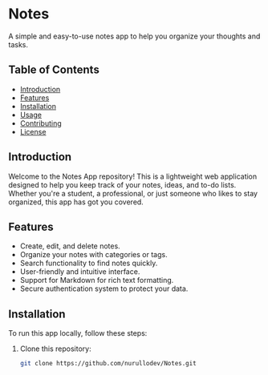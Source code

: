 # Notes

A simple and easy-to-use notes app to help you organize your thoughts and tasks.

## Table of Contents

- [Introduction](#introduction)
- [Features](#features)
- [Installation](#installation)
- [Usage](#usage)
- [Contributing](#contributing)
- [License](#license)

## Introduction

Welcome to the Notes App repository! This is a lightweight web application designed to help you keep track of your notes, ideas, and to-do lists. Whether you're a student, a professional, or just someone who likes to stay organized, this app has got you covered.

## Features

- Create, edit, and delete notes.
- Organize your notes with categories or tags.
- Search functionality to find notes quickly.
- User-friendly and intuitive interface.
- Support for Markdown for rich text formatting.
- Secure authentication system to protect your data.

## Installation

To run this app locally, follow these steps:

1. Clone this repository:
   ```bash
   git clone https://github.com/nurullodev/Notes.git

